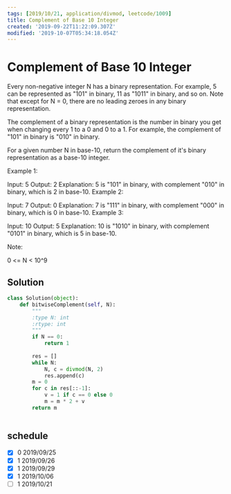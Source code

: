 ```yaml
---
tags: [2019/10/21, application/divmod, leetcode/1009]
title: Complement of Base 10 Integer
created: '2019-09-22T11:22:09.307Z'
modified: '2019-10-07T05:34:18.054Z'
---
```


# Complement of Base 10 Integer

Every non-negative integer N has a binary representation.  For example, 5 can be represented as "101" in binary, 11 as "1011" in binary, and so on.  Note that except for N = 0, there are no leading zeroes in any binary representation.

The complement of a binary representation is the number in binary you get when changing every 1 to a 0 and 0 to a 1.  For example, the complement of "101" in binary is "010" in binary.

For a given number N in base-10, return the complement of it's binary representation as a base-10 integer.

 

Example 1:

Input: 5
Output: 2
Explanation: 5 is "101" in binary, with complement "010" in binary, which is 2 in base-10.
Example 2:

Input: 7
Output: 0
Explanation: 7 is "111" in binary, with complement "000" in binary, which is 0 in base-10.
Example 3:

Input: 10
Output: 5
Explanation: 10 is "1010" in binary, with complement "0101" in binary, which is 5 in base-10.
 

Note:

0 <= N < 10^9

## Solution

```python
class Solution(object):
    def bitwiseComplement(self, N):
        """
        :type N: int
        :rtype: int
        """
        if N == 0:
            return 1
        
        res = []
        while N:
            N, c = divmod(N, 2)
            res.append(c)
        m = 0
        for c in res[::-1]:
            v = 1 if c == 0 else 0
            m = m * 2 + v
        return m
                
```

## schedule

* [x] 0 2019/09/25
* [x] 1 2019/09/26
* [x] 1 2019/09/29
* [x] 1 2019/10/06
* [ ] 1 2019/10/21
